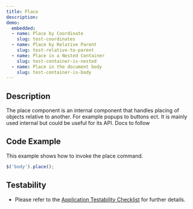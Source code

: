 ```yaml
---
title: Place
description: 
demo:
  embedded:
  - name: Place by Coordinate
    slug: test-coordinates
  - name: Place by Relative Parent
    slug: test-relative-to-parent
  - name: Place in a Nested Container
    slug: test-container-is-nested
  - name: Place in the document body
    slug: test-container-is-body
---
```


## Description

The place component is an internal component that handles placing of objects relative to another. For example popups to buttons ect. It is mainly used internal but could be useful for its API.
Docs to follow

## Code Example

This example shows how to invoke the place command.

```javascript
$('body').place();
```

## Testability

- Please refer to the [Application Testability Checklist](https://design.infor.com/resources/application-testability-checklist) for further details.
